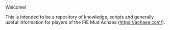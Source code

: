 Welcome!

This is intended to be a repository of knowledge, scripts and generally
useful information for players of the IRE Mud Achaea (https://achaea.com/).

